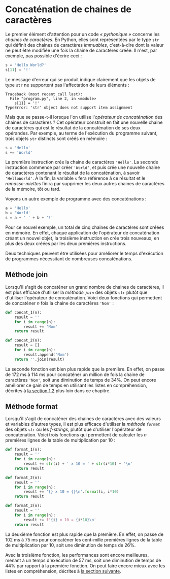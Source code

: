 # Concaténation de chaines de caractères

Le premier élément d'attention pour un code <i>&laquo;&nbsp;pythonique&nbsp;&raquo;</i> concerne les *chaines de caractères*. En Python, elles sont représentées par le type `str` qui définit des chaines de caractères *immuables*, c'est-à-dire dont la valeur ne peut être modifiée une fois la chaine de caractères créée. Il n'est, par exemple, pas possible d'écrire ceci :

``` python
s = 'Hello World?'
s[11] = '!'
```

Le message d'erreur qui se produit indique clairement que les objets de type `str` ne supportent pas l'affectation de leurs éléments :

```
Traceback (most recent call last):
  File "program.py", line 2, in <module>
    s[11] = '!'
TypeError: 'str' object does not support item assignment
```

Mais que se passe-t-il lorsque l'on utilise l'*opérateur de concaténation* des chaines de caractères ? Cet opérateur construit en fait une nouvelle chaine de caractères qui est le résultat de la concaténation de ses deux opérandes. Par exemple, au terme de l'exécution du programme suivant, trois objets `str` distincts sont créés en mémoire :

``` python
s = 'Hello'
s += 'World'
```

La première instruction crée la chaine de caractères `'Hello'`. La seconde instruction commence par créer `'World'`, et puis crée une nouvelle chaine de caractères contenant le résultat de la concaténation, à savoir `'HelloWorld'`. À la fin, la variable `s` fera référence à ce résultat et le *ramasse-miettes* finira par supprimer les deux autres chaines de caractères de la mémoire, tôt ou tard.

Voyons un autre exemple de programme avec des concaténations :

``` python
a = 'Hello'
b = 'World'
s = a + ' ' + b + '!'
```

Pour ce nouvel exemple, un total de cinq chaines de caractères sont créées en mémoire. En effet, chaque application de l'opérateur de concaténation créant un nouvel objet, la troisième instruction en crée trois nouveaux, en plus des deux créées par les deux premières instructions.

Deux techniques peuvent être utilisées pour améliorer le temps d'exécution de programmes nécessitant de nombreuses concaténations.

## Méthode join

Lorsqu'il s'agit de concaténer un grand nombre de chaines de caractères, il est plus efficace d'utiliser la *méthode `join`* des objets `str` plutôt que d'utiliser l'opérateur de concaténation. Voici deux fonctions qui permettent de concaténer $n$ fois la chaine de caractères `'Nom'` :

``` python
def concat_1(n):
    result = ''
    for i in range(n):
        result += 'Nom'
    return result

def concat_2(n):
    result = []
    for i in range(n):
        result.append('Nom')
    return ''.join(result)
```

La seconde fonction est bien plus rapide que la première. En effet, on passe de 172&nbsp;ms à 114&nbsp;ms pour concaténer un million de fois la chaine de caractères `'Nom'`, soit une diminution de temps de 34%. On peut encore améliorer ce gain de temps en utilisant les listes en compréhension, décrites à [la section&nbsp;1.2](../definition-de-liste/) plus loin dans ce chapitre.

## Méthode format

Lorsqu'il s'agit de concaténer des chaines de caractères avec des valeurs et variables d'autres types, il est plus efficace d'utiliser la *méthode `format`* des objets `str` ou les *f-strings*, plutôt que d'utiliser l'opérateur de concaténation. Voici trois fonctions qui permettent de calculer les $n$ premières lignes de la table de multiplication par 10 :

``` python
def format_1(n):
    result = ''
    for i in range(n):
        result += str(i) + ' x 10 = ' + str(i*10) + '\n'
    return result

def format_2(n):
    result = ''
    for i in range(n):
        result += '{} x 10 = {}\n'.format(i, i*10)
    return result

def format_3(n):
    result = ''
    for i in range(n):
        result += f'{i} x 10 = {i*10}\n'
    return result
```

La deuxième fonction est plus rapide que la première. En effet, on passe de 102&nbsp;ms à 75&nbsp;ms pour concaténer les cent-mille premières lignes de la table de multiplication par 10, soit une diminution de temps de 26%.

Avec la troisième fonction, les performances sont encore meilleures, menant à un temps d'exécution de 57&nbsp;ms, soit une diminution de temps de 44% par rapport à la première fonction. On peut faire encore mieux avec les listes en compréhension, décrites à [la section suivante](../definition-de-liste/).
